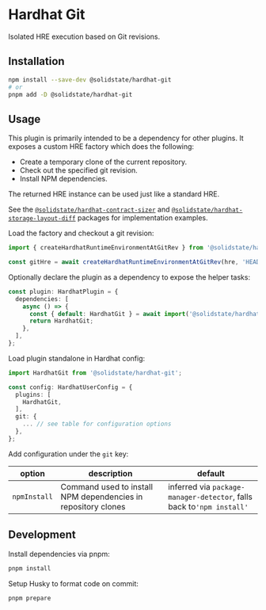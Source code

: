 # Hardhat Git

Isolated HRE execution based on Git revisions.

## Installation

```bash
npm install --save-dev @solidstate/hardhat-git
# or
pnpm add -D @solidstate/hardhat-git
```

## Usage

This plugin is primarily intended to be a dependency for other plugins. It exposes a custom HRE factory which does the following:

- Create a temporary clone of the current repository.
- Check out the specified git revision.
- Install NPM dependencies.

The returned HRE instance can be used just like a standard HRE.

See the [`@solidstate/hardhat-contract-sizer`](https://www.npmjs.com/package/@solidstate/hardhat-contract-sizer) and [`@solidstate/hardhat-storage-layout-diff`](https://www.npmjs.com/package/solidstate/hardhat-storage-layout-inspector) packages for implementation examples.

Load the factory and checkout a git revision:

```typescript
import { createHardhatRuntimeEnvironmentAtGitRev } from '@solidstate/hardhat-git';

const gitHre = await createHardhatRuntimeEnvironmentAtGitRev(hre, 'HEAD~1');
```

Optionally declare the plugin as a dependency to expose the helper tasks:

```typescript
const plugin: HardhatPlugin = {
  dependencies: [
    async () => {
      const { default: HardhatGit } = await import('@solidstate/hardhat-git');
      return HardhatGit;
    },
  ],
};
```

Load plugin standalone in Hardhat config:

```typescript
import HardhatGit from '@solidstate/hardhat-git';

const config: HardhatUserConfig = {
  plugins: [
    HardhatGit,
  ],
  git: {
    ... // see table for configuration options
  },
};
```

Add configuration under the `git` key:

| option       | description                                                   | default                                                               |
| ------------ | ------------------------------------------------------------- | --------------------------------------------------------------------- |
| `npmInstall` | Command used to install NPM dependencies in repository clones | inferred via `package-manager-detector`, falls back to`'npm install'` |

## Development

Install dependencies via pnpm:

```bash
pnpm install
```

Setup Husky to format code on commit:

```bash
pnpm prepare
```
